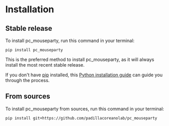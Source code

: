 # Installation

## Stable release

To install pc_mouseparty, run this command in your terminal:

```
pip install pc_mouseparty
```

This is the preferred method to install pc_mouseparty, as it will always install the most recent stable release.

If you don't have [pip](https://pip.pypa.io) installed, this [Python installation guide](http://docs.python-guide.org/en/latest/starting/installation/) can guide you through the process.

## From sources

To install pc_mouseparty from sources, run this command in your terminal:

```
pip install git+https://github.com/padillacoreanolab/pc_mouseparty
```
